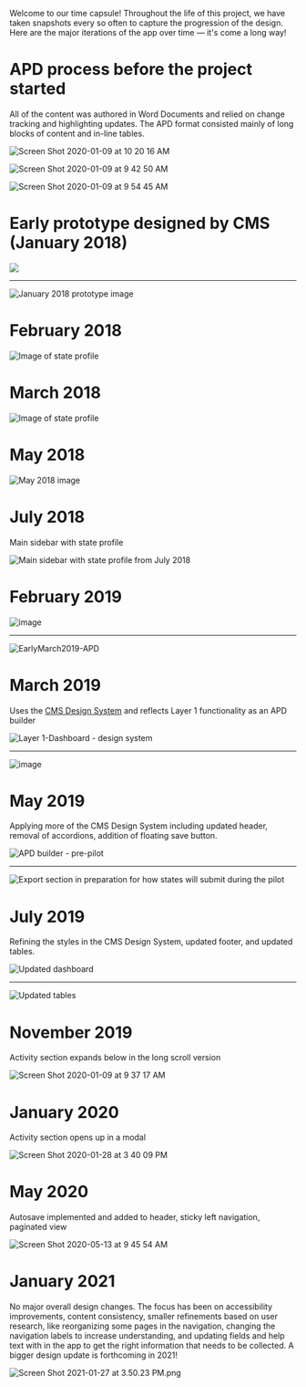 Welcome to our time capsule! Throughout the life of this project, we have taken snapshots every so often to capture the progression of the design. Here are the major iterations of the app over time — it's come a long way! 
 
# APD process before the project started
All of the content was authored in Word Documents and relied on change tracking and highlighting updates. The APD format consisted mainly of long blocks of content and in-line tables.

![Screen Shot 2020-01-09 at 10 20 16 AM](https://user-images.githubusercontent.com/21222704/72093655-a9fd8180-32c9-11ea-95c2-5a605aec33ae.png)

![Screen Shot 2020-01-09 at 9 42 50 AM](https://user-images.githubusercontent.com/21222704/72091279-a1ef1300-32c4-11ea-8a0c-675be00c6674.png)

![Screen Shot 2020-01-09 at 9 54 45 AM](https://user-images.githubusercontent.com/21222704/72091913-1e362600-32c6-11ea-9bfe-6343905495ff.png)

# Early prototype designed by CMS (January 2018)

![](https://github.com/quarterback/cms-hitech-apd/blob/master/Screenshot%202018-07-23%2014.16.42.png?raw=true)

***

![January 2018 prototype image](https://github.com/quarterback/cms-hitech-apd/blob/master/Screenshot%202018-07-23%2012.25.10.png?raw=true)

# February 2018

![Image of state profile](https://github.com/quarterback/cms-hitech-apd/blob/master/image.png?raw=true)

# March 2018

![Image of state profile](https://github.com/quarterback/cms-hitech-apd/blob/master/Screenshot%202018-08-09%2015.47.53.png?raw=true)

# May 2018

![May 2018 image](https://github.com/quarterback/cms-hitech-apd/blob/master/Screenshot%202018-07-23%2013.51.08.png?raw=true)

# July 2018
Main sidebar with state profile

![Main sidebar with state profile from July 2018](https://github.com/quarterback/cms-hitech-apd/blob/master/Screenshot%202018-07-23%2013.39.36.png?raw=true)

# February 2019

![image](https://user-images.githubusercontent.com/34279968/54781452-8b62b880-4bd9-11e9-9c21-25e10ed555a9.png)

***

![EarlyMarch2019-APD](https://user-images.githubusercontent.com/34279968/54781553-c9f87300-4bd9-11e9-8ab0-758301e4e666.PNG)

# March 2019
Uses the [CMS Design System](https://design.cms.gov/) and reflects Layer 1 functionality as an APD builder

![Layer 1-Dashboard - design system](https://user-images.githubusercontent.com/11636908/54696483-4c156880-4b02-11e9-9cc1-0f730b4e7416.png)

***

![image](https://user-images.githubusercontent.com/34279968/54781785-7b97a400-4bda-11e9-9309-9eefe53a9243.png)

# May 2019
Applying more of the CMS Design System including updated header, removal of accordions, addition of floating save button.

![APD builder - pre-pilot](https://images.zenhubusercontent.com/57f4106595e42b6c5ba9e43c/9ae6ea7c-24dc-4281-a451-2953f96180ba)

***

![Export section in preparation for how states will submit during the pilot](https://user-images.githubusercontent.com/21222704/57317927-0e6aa000-70ae-11e9-8324-db670313638e.png)

# July 2019
Refining the styles in the CMS Design System, updated footer, and updated tables.

![Updated dashboard](https://user-images.githubusercontent.com/21222704/61344133-0ee98a80-a805-11e9-8558-d0f0e487460e.png)

***

![Updated tables](https://user-images.githubusercontent.com/21222704/61344134-0f822100-a805-11e9-8794-e231170a1e2b.png)

# November 2019
Activity section expands below in the long scroll version

![Screen Shot 2020-01-09 at 9 37 17 AM](https://user-images.githubusercontent.com/21222704/72090961-f1810f00-32c3-11ea-83d8-574fe1cee341.png)

# January 2020
Activity section opens up in a modal

![Screen Shot 2020-01-28 at 3 40 09 PM](https://user-images.githubusercontent.com/21222704/73315305-9799a800-41e4-11ea-8b63-80c7dcaad963.png)

# May 2020
Autosave implemented and added to header, sticky left navigation, paginated view

![Screen Shot 2020-05-13 at 9 45 54 AM](https://user-images.githubusercontent.com/21222704/81841117-cb33e000-94fe-11ea-8bd4-4ae2f35de69f.png)

# January 2021
No major overall design changes. The focus has been on accessibility improvements, content consistency, smaller refinements based on user research, like reorganizing some pages in the navigation, changing the navigation labels to increase understanding, and updating fields and help text with in the app to get the right information that needs to be collected. A bigger design update is forthcoming in 2021! 

![Screen Shot 2021-01-27 at 3.50.23 PM.png](https://images.zenhubusercontent.com/591f3b9351aa2c30577ecf92/37124b98-ba98-4ee0-b02b-63a68496da00)
